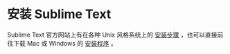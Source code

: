 # 安装 Sublime Text

Sublime Text 官方网站上有在各种 Unix 风格系统上的 [安装步骤](https://www.sublimetext.com/docs/3/linux_repositories.html) ，也可以直接前往下载 Mac 或 Windows 的 [安装程序](https://www.sublimetext.com/3) 。